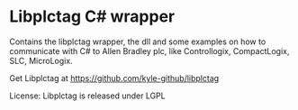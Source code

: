 # Libplctag C# wrapper 

Contains the libplctag wrapper, the dll and some examples on how to communicate with C# to Allen Bradley plc, like Controllogix, CompactLogix, SLC, MicroLogix.

Get Libplctag at https://github.com/kyle-github/libplctag

License: Libplctag is released under LGPL
